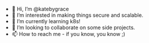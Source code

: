 - 👋 Hi, I’m @katebygrace
- 👀 I’m interested in making things secure and scalable. 
- 🌱 I’m currently learning k8s! 
- 💞️ I’m looking to collaborate on some side projects. 
- 📫 How to reach me - if you know, you know ;) 

<!---
katebygrace/katebygrace is a ✨ special ✨ repository because its `README.md` (this file) appears on your GitHub profile.
You can click the Preview link to take a look at your changes.
--->
